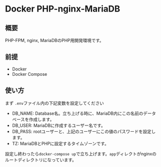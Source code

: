 # Docker PHP-nginx-MariaDB

## 概要
PHP-FPM, nginx, MariaDBのPHP用開発環境です。

## 前提
* Docker
* Docker Compose

## 使い方
まず `.env`ファイル内の下記変数を設定してください
* DB_NAME: Database名。立ち上げる時に、MariaDB内にこの名前のデータベースを作成します。
* DB_USER: MariaDBに作成するユーザー名です。 
* DB_PASS: rootユーザーと、上記のユーザーにこの値のパスワードを設定します。
* TZ: MariaDBとPHPに設定するタイムゾーンです。

設定し終わったら`docker-compose up`で立ち上げます。`app`ディレクトがnginxのルートディレクトリになっています。
